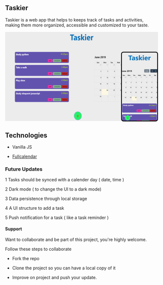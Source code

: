 ## Taskier

Taskier is a web app that helps to keeps track of tasks and activities, making them
more organized, accessible and customized to your taste.

![Taskier Image](./images/taskier-view.png)

## Technologies

- Vanilla JS

- [Fullcalendar](https://fullcalendar.io)

### Future Updates

1 Tasks should be synced with a calender day ( date, time )

2 Dark mode ( to change the UI to a dark mode)

3 Data persistence through local storage

4 A UI structure to add a task

5 Push notification for a task ( like a task reminder )

#### Support

Want to collaborate and be part of this project, you're highly welcome.

Follow these steps to collaborate

- Fork the repo

- Clone the project so you can have a local copy of it

- Improve on project and push your update.
